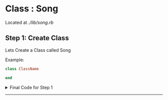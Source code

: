 # Class : Song
Located at *./lib/song.rb*

## Step 1: Create Class
Lets Create a Class called Song

Example:

```ruby
class ClassName

end
```

<Details>
<summary> Final Code for Step 1 </summary>

```ruby
class Song

end
```

</Details>

----
